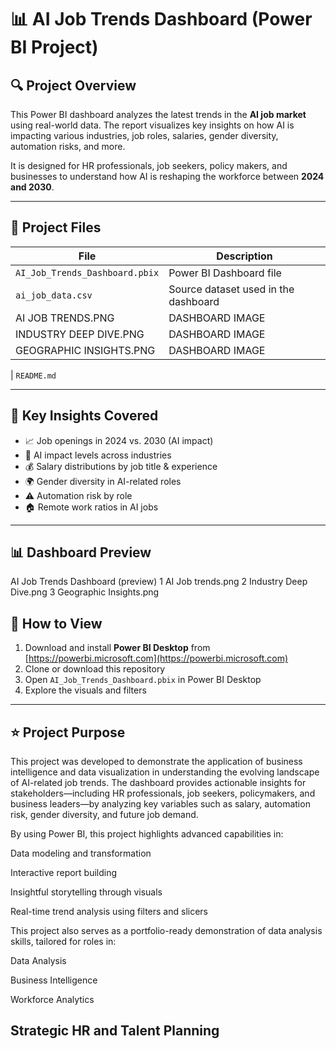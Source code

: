 
# 📊 AI Job Trends Dashboard (Power BI Project)

## 🔍 Project Overview

This Power BI dashboard analyzes the latest trends in the **AI job market** using real-world data. The report visualizes key insights on how AI is impacting various industries, job roles, salaries, gender diversity, automation risks, and more.

It is designed for HR professionals, job seekers, policy makers, and businesses to understand how AI is reshaping the workforce between **2024 and 2030**.

---

## 📁 Project Files

| File | Description |
|------|-------------|
| `AI_Job_Trends_Dashboard.pbix` | Power BI Dashboard file |
| `ai_job_data.csv` | Source dataset used in the dashboard|
| AI JOB TRENDS.PNG| DASHBOARD IMAGE|
| INDUSTRY DEEP DIVE.PNG| DASHBOARD IMAGE|
| GEOGRAPHIC INSIGHTS.PNG| DASHBOARD IMAGE|

| `README.md` 

---

## 📌 Key Insights Covered

- 📈 Job openings in 2024 vs. 2030 (AI impact)
- 🧠 AI impact levels across industries
- 💰 Salary distributions by job title & experience
- 🌍 Gender diversity in AI-related roles
- ⚠️ Automation risk by role
- 🏠 Remote work ratios in AI jobs

---
## 📊 Dashboard Preview

AI Job Trends Dashboard (preview)
1 AI Job trends.png
2 Industry Deep Dive.png
3 Geographic Insights.png



## 🚀 How to View

1. Download and install **Power BI Desktop** from [https://powerbi.microsoft.com](https://powerbi.microsoft.com)
2. Clone or download this repository
3. Open `AI_Job_Trends_Dashboard.pbix` in Power BI Desktop
4. Explore the visuals and filters

---

## ⭐ Project Purpose

This project was developed to demonstrate the application of business intelligence and data visualization in understanding the evolving landscape of AI-related job trends. The dashboard provides actionable insights for stakeholders—including HR professionals, job seekers, policymakers, and business leaders—by analyzing key variables such as salary, automation risk, gender diversity, and future job demand.



By using Power BI, this project highlights advanced capabilities in:

Data modeling and transformation

Interactive report building

Insightful storytelling through visuals

Real-time trend analysis using filters and slicers


This project also serves as a portfolio-ready demonstration of data analysis skills, tailored for roles in:

Data Analysis

Business Intelligence

Workforce Analytics

Strategic HR and Talent Planning
---
